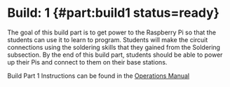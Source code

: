 # Build: 1 {#part:build1 status=ready}

The goal of this build part is to get power to the Raspberry Pi so that the students can use it to learn to program. Students will make the circuit connections using the soldering skills that they gained from the Soldering subsection. By the end of this build part, students should be able to power up their Pis and connect to them on their base stations.

Build Part 1 Instructions can be found in the [Operations Manual](https://docs.duckietown.org/daffy/opmanual_sky/out/build_part1_overview.html)
